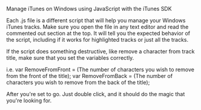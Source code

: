 Manage iTunes on Windows using JavaScript with the iTunes SDK

Each .js file is a different script that will help you manage your Windows iTunes tracks. Make sure you open the file in any text editor and read the commented out section at the top. It will tell you the expected behavior of the script, including if it works for highlighted tracks or just all the tracks.

If the script does something destructive, like remove a character from track title, make sure that you set the variables correctly.

i.e. 
		var RemoveFromFront = (The number of characters you wish to remove from the front of the title); 
		var RemoveFromBack = (The number of characters you wish to remove from the back of the title); 

After you're set to go. Just double click, and it should do the magic that you're looking for.